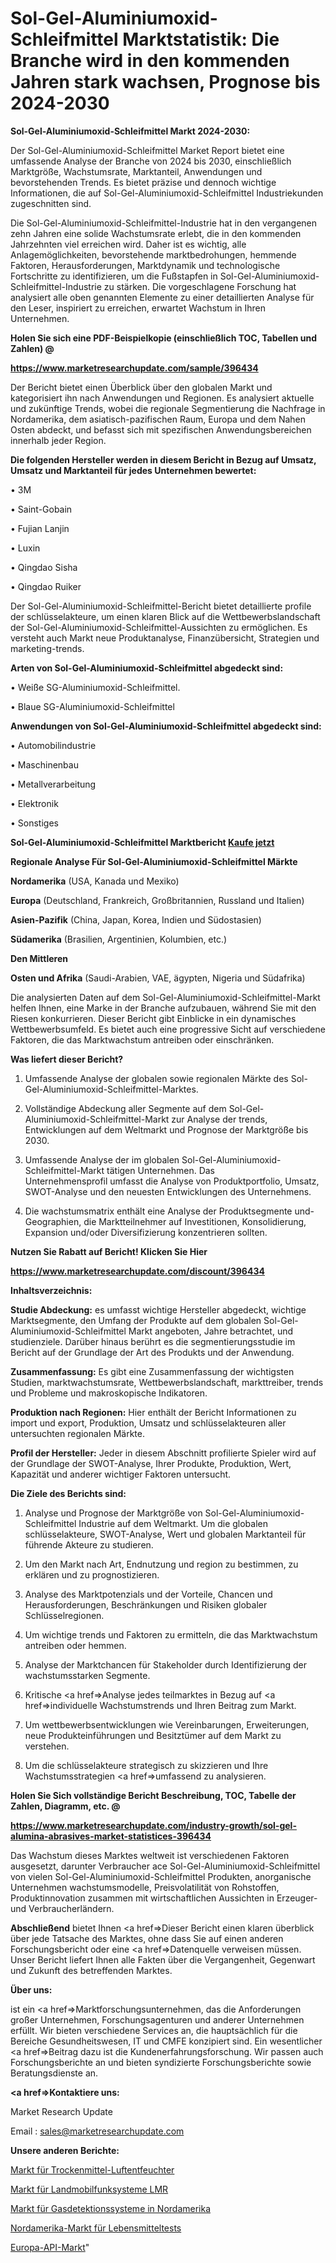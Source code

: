 # Sol-Gel-Aluminiumoxid-Schleifmittel Marktstatistik: Die Branche wird in den kommenden Jahren stark wachsen, Prognose bis 2024-2030

<strong>Sol-Gel-Aluminiumoxid-Schleifmittel Markt 2024-2030:</strong>

Der Sol-Gel-Aluminiumoxid-Schleifmittel Market Report bietet eine umfassende Analyse der Branche von 2024 bis 2030, einschließlich Marktgröße, Wachstumsrate, Marktanteil, Anwendungen und bevorstehenden Trends. Es bietet präzise und dennoch wichtige Informationen, die auf Sol-Gel-Aluminiumoxid-Schleifmittel Industriekunden zugeschnitten sind.

Die Sol-Gel-Aluminiumoxid-Schleifmittel-Industrie hat in den vergangenen zehn Jahren eine solide Wachstumsrate erlebt, die in den kommenden Jahrzehnten viel erreichen wird. Daher ist es wichtig, alle Anlagemöglichkeiten, bevorstehende marktbedrohungen, hemmende Faktoren, Herausforderungen, Marktdynamik und technologische Fortschritte zu identifizieren, um die Fußstapfen in Sol-Gel-Aluminiumoxid-Schleifmittel-Industrie zu stärken. Die vorgeschlagene Forschung hat analysiert alle oben genannten Elemente zu einer detaillierten Analyse für den Leser, inspiriert zu erreichen, erwartet Wachstum in Ihren Unternehmen.



<strong>Holen Sie sich eine PDF-Beispielkopie (einschließlich TOC, Tabellen und Zahlen) @
</strong>

<strong><a href=https://www.marketresearchupdate.com/sample/396434>

<strong>https://www.marketresearchupdate.com/sample/396434</u></font></a></strong></strong>

Der Bericht bietet einen Überblick über den globalen Markt und kategorisiert ihn nach Anwendungen und Regionen. Es analysiert aktuelle und zukünftige Trends, wobei die regionale Segmentierung die Nachfrage in Nordamerika, dem asiatisch-pazifischen Raum, Europa und dem Nahen Osten abdeckt, und befasst sich mit spezifischen Anwendungsbereichen innerhalb jeder Region.



<strong>Die folgenden Hersteller werden in diesem Bericht in Bezug auf Umsatz, Umsatz und Marktanteil für jedes Unternehmen bewertet:</strong>

• 3M

• Saint-Gobain

• Fujian Lanjin

• Luxin

• Qingdao Sisha

• Qingdao Ruiker

Der Sol-Gel-Aluminiumoxid-Schleifmittel-Bericht bietet detaillierte profile der schlüsselakteure, um einen klaren Blick auf die Wettbewerbslandschaft der Sol-Gel-Aluminiumoxid-Schleifmittel-Aussichten zu ermöglichen. Es versteht auch Markt neue Produktanalyse, Finanzübersicht, Strategien und marketing-trends.



<strong>Arten von Sol-Gel-Aluminiumoxid-Schleifmittel abgedeckt sind:</strong>

• Weiße SG-Aluminiumoxid-Schleifmittel.

• Blaue SG-Aluminiumoxid-Schleifmittel



<strong>Anwendungen von Sol-Gel-Aluminiumoxid-Schleifmittel abgedeckt sind:</strong>

• Automobilindustrie

• Maschinenbau

• Metallverarbeitung

• Elektronik

• Sonstiges



<strong>Sol-Gel-Aluminiumoxid-Schleifmittel Marktbericht <a href=https://www.marketresearchupdate.com/buynow/396434>Kaufe jetzt</a></strong>



<strong>Regionale Analyse Für Sol-Gel-Aluminiumoxid-Schleifmittel Märkte</strong>



<strong>Nordamerika</strong> (USA, Kanada und Mexiko)



<strong>Europa</strong> (Deutschland, Frankreich, Großbritannien, Russland und Italien)



<strong>Asien-Pazifik</strong> (China, Japan, Korea, Indien und Südostasien)



<strong>Südamerika</strong> (Brasilien, Argentinien, Kolumbien, etc.)



<strong>Den Mittleren</strong> 

<strong>Osten und Afrika</strong> (Saudi-Arabien, VAE, ägypten, Nigeria und Südafrika)

Die analysierten Daten auf dem Sol-Gel-Aluminiumoxid-Schleifmittel-Markt helfen Ihnen, eine Marke in der Branche aufzubauen, während Sie mit den Riesen konkurrieren. Dieser Bericht gibt Einblicke in ein dynamisches Wettbewerbsumfeld. Es bietet auch eine progressive Sicht auf verschiedene Faktoren, die das Marktwachstum antreiben oder einschränken.



<strong>Was liefert dieser Bericht?</strong>

1. Umfassende Analyse der globalen sowie regionalen Märkte des Sol-Gel-Aluminiumoxid-Schleifmittel-Marktes.

2. Vollständige Abdeckung aller Segmente auf dem Sol-Gel-Aluminiumoxid-Schleifmittel-Markt zur Analyse der trends, Entwicklungen auf dem Weltmarkt und Prognose der Marktgröße bis 2030.

3. Umfassende Analyse der im globalen Sol-Gel-Aluminiumoxid-Schleifmittel-Markt tätigen Unternehmen. Das Unternehmensprofil umfasst die Analyse von Produktportfolio, Umsatz, SWOT-Analyse und den neuesten Entwicklungen des Unternehmens.

4. Die wachstumsmatrix enthält eine Analyse der Produktsegmente und-Geographien, die Marktteilnehmer auf Investitionen, Konsolidierung, Expansion und/oder Diversifizierung konzentrieren sollten.



<strong>Nutzen Sie Rabatt auf Bericht! Klicken Sie Hier
</strong>

<strong><a href=https://www.marketresearchupdate.com/discount/396434>https://www.marketresearchupdate.com/discount/396434</b></u></font></strong></a>



<strong>Inhaltsverzeichnis:</strong>



<strong>Studie Abdeckung:</strong> es umfasst wichtige Hersteller abgedeckt, wichtige Marktsegmente, den Umfang der Produkte auf dem globalen Sol-Gel-Aluminiumoxid-Schleifmittel Markt angeboten, Jahre betrachtet, und studienziele. Darüber hinaus berührt es die segmentierungsstudie im Bericht auf der Grundlage der Art des Produkts und der Anwendung.



<strong>Zusammenfassung:</strong> Es gibt eine Zusammenfassung der wichtigsten Studien, marktwachstumsrate, Wettbewerbslandschaft, markttreiber, trends und Probleme und makroskopische Indikatoren.



<strong>Produktion nach Regionen:</strong> Hier enthält der Bericht Informationen zu import und export, Produktion, Umsatz und schlüsselakteuren aller untersuchten regionalen Märkte.



<strong>Profil der Hersteller:</strong> Jeder in diesem Abschnitt profilierte Spieler wird auf der Grundlage der SWOT-Analyse, Ihrer Produkte, Produktion, Wert, Kapazität und anderer wichtiger Faktoren untersucht.



<strong>Die Ziele des Berichts sind:</strong>

1) Analyse und Prognose der Marktgröße von Sol-Gel-Aluminiumoxid-Schleifmittel Industrie auf dem Weltmarkt.
Um die globalen schlüsselakteure, SWOT-Analyse, Wert und globalen Marktanteil für führende Akteure zu studieren.

2) Um den Markt nach Art, Endnutzung und region zu bestimmen, zu erklären und zu prognostizieren.

3) Analyse des Marktpotenzials und der Vorteile, Chancen und Herausforderungen, Beschränkungen und Risiken globaler Schlüsselregionen.

4) Um wichtige trends und Faktoren zu ermitteln, die das Marktwachstum antreiben oder hemmen.

5) Analyse der Marktchancen für Stakeholder durch Identifizierung der wachstumsstarken Segmente.

6) Kritische <a href=>Analyse</a> jedes teilmarktes in Bezug auf <a href=>individuelle</a> Wachstumstrends und Ihren Beitrag zum Markt.

7) Um wettbewerbsentwicklungen wie Vereinbarungen, Erweiterungen, neue Produkteinführungen und Besitztümer auf dem Markt zu verstehen.

8) Um die schlüsselakteure strategisch zu skizzieren und Ihre Wachstumsstrategien <a href=>umfassend</a> zu analysieren.



<strong>Holen Sie Sich vollständige Bericht Beschreibung, TOC, Tabelle der Zahlen, Diagramm, etc. @ </strong>

<strong><a href=https://www.marketresearchupdate.com/industry-growth/sol-gel-alumina-abrasives-market-statistices-396434>https://www.marketresearchupdate.com/industry-growth/sol-gel-alumina-abrasives-market-statistices-396434</a></font></strong>

Das Wachstum dieses Marktes weltweit ist verschiedenen Faktoren ausgesetzt, darunter Verbraucher ace Sol-Gel-Aluminiumoxid-Schleifmittel von vielen Sol-Gel-Aluminiumoxid-Schleifmittel Produkten, anorganische Unternehmen wachstumsmodelle, Preisvolatilität von Rohstoffen, Produktinnovation zusammen mit wirtschaftlichen Aussichten in Erzeuger-und Verbraucherländern.



<strong>Abschließend</strong> bietet Ihnen <a href=>Dieser</a> Bericht einen klaren überblick über jede Tatsache des Marktes, ohne dass Sie auf einen anderen Forschungsbericht oder eine <a href=>Datenquelle</a> verweisen müssen. Unser Bericht liefert Ihnen alle Fakten über die Vergangenheit, Gegenwart und Zukunft des betreffenden Marktes.



<strong>Über uns:</strong>

 ist ein <a href=>Marktfors</a>chungsunternehmen, das die Anforderungen großer Unternehmen, Forschungsagenturen und anderer Unternehmen erfüllt. Wir bieten verschiedene Services an, die hauptsächlich für die Bereiche Gesundheitswesen, IT und CMFE konzipiert sind. Ein wesentlicher <a href=>Beitrag</a> dazu ist die Kundenerfahrungsforschung. Wir passen auch Forschungsberichte an und bieten syndizierte Forschungsberichte sowie Beratungsdienste an.



<strong><a href=>Kontaktiere uns:</a></strong>

Market Research Update

Email : sales@marketresearchupdate.com



<strong>Unsere anderen Berichte:</strong>

<a href=https://www.linkedin.com/pulse/desiccant-dehumidifier-market-trends-2023-key>Markt für Trockenmittel-Luftentfeuchter</a>

<a href=https://www.linkedin.com/pulse/land-mobile-radio-systems-lmr-market-size-emerging>Markt für Landmobilfunksysteme LMR</a>

<a href=https://www.linkedin.com/pulse/north-america-gas-detection-systems-market-sizing-up-anticipating>Markt für Gasdetektionssysteme in Nordamerika</a>

<a href=https://www.linkedin.com/pulse/north-america-food-testing-market-2023-thriving-tremendous>Nordamerika-Markt für Lebensmitteltests</a>

<a href=https://www.linkedin.com/pulse/europe-api-market-2023-usd-explained-snzzf/>Europa-API-Markt</a>"
